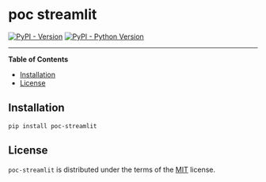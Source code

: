 # poc streamlit

[![PyPI - Version](https://img.shields.io/pypi/v/poc-streamlit.svg)](https://pypi.org/project/poc-streamlit)
[![PyPI - Python Version](https://img.shields.io/pypi/pyversions/poc-streamlit.svg)](https://pypi.org/project/poc-streamlit)

-----

**Table of Contents**

- [Installation](#installation)
- [License](#license)

## Installation

```console
pip install poc-streamlit
```

## License

`poc-streamlit` is distributed under the terms of the [MIT](https://spdx.org/licenses/MIT.html) license.
